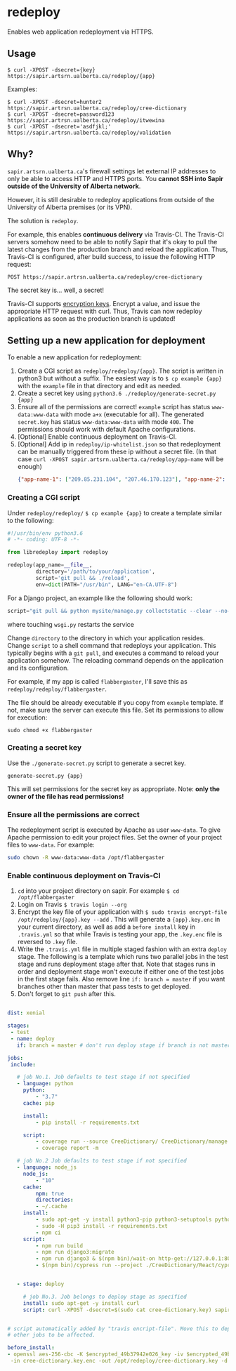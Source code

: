 redeploy
========

Enables web application redeployment via HTTPS.

Usage
-----

    $ curl -XPOST -dsecret={key} https://sapir.artsrn.ualberta.ca/redeploy/{app}

Examples:

    $ curl -XPOST -dsecret=hunter2 https://sapir.artrsn.ualberta.ca/redeploy/cree-dictionary
    $ curl -XPOST -dsecret=password123 https://sapir.artrsn.ualberta.ca/redeploy/itwewina
    $ curl -XPOST -dsecret='asdfjkl;' https://sapir.artrsn.ualberta.ca/redeploy/validation

Why?
----

`sapir.artsrn.ualberta.ca`'s firewall settings let external IP addresses
to only be able to access HTTP and HTTPS ports. You **cannot SSH into
Sapir outside of the University of Alberta network**.

However, it is still desirable to redeploy applications from outside of
the University of Alberta premises (or its VPN).

The solution is `redeploy`.

For example, this enables **continuous delivery** via Travis-CI. The
Travis-CI servers somehow need to be able to notify Sapir that it's okay
to pull the latest changes from the production branch and reload the
application. Thus, Travis-CI is configured, after build success, to
issue the following HTTP request:

    POST https://sapir.artrsn.ualberta.ca/redeploy/cree-dictionary

The secret key is... well, a secret!

Travis-CI supports [encryption keys](https://docs.travis-ci.com/user/encryption-keys/).
Encrypt a value, and issue the appropriate HTTP request with curl.
Thus, Travis can now redeploy applications as soon as the production
branch is updated!

Setting up a new application for deployment
-------------------------------------------

To enable a new application for redeployment:

 1. Create a CGI script as `redeploy/redeploy/{app}`. The script is written in python3 but without a suffix.
 The easiest way is to `$ cp example {app}` with the `example` file in that directory and edit as needed.
 2. Create a secret key using `python3.6 ./redeploy/generate-secret.py {app}`
 3. Ensure all of the permissions are correct! `example` script has status `www-data:www-data` with mode `a+x` (executable for all). The generated `secret.key` has status `www-data:www-data` with mode `400`. The permissions should work with default Apache configurations.
 4. [Optional] Enable continuous deployment on Travis-CI.
 5. [Optional] Add ip in `redeploy/ip-whitelist.json` so that redeployment can be manually triggered from these
 ip without a secret file. (In that case `curl -XPOST sapir.artsrn.ualberta.ca/redeploy/app-name` will be enough) 
    ```json
    {"app-name-1": ["209.85.231.104", "207.46.170.123"], "app-name-2": ["209.85.231.104", "207.46.170.123"]}
    ```

### Creating a CGI script

Under `redeploy/redeploy/` `$ cp example {app}` to create a template similar to the following:

```python
#!/usr/bin/env python3.6
# -*- coding: UTF-8 -*-

from libredeploy import redeploy

redeploy(app_name=__file__,
         directory='/path/to/your/application',
         script='git pull && ./reload',
         env=dict(PATH="/usr/bin", LANG="en-CA.UTF-8")
```

For a Django project, an example like the following should work:
```python
script="git pull && python mysite/manage.py collectstatic --clear --no-input && touch mysite/mysite/wsgi.py"
```
where touching `wsgi.py` restarts the service


Change `directory` to the directory in which your application resides.
Change `script` to a shell command that redeploys your application. This
typically begins with a `git pull`, and executes a command to reload
your application somehow. The reloading command depends on the
application and its configuration.

For example, if my app is called `flabbergaster`, I'll save this as
`redeploy/redeploy/flabbergaster`.

The file should be already executable if you copy from `example` template. If not, make sure the server can execute
this file. Set its permissions to allow for execution:

    sudo chmod +x flabbergaster


### Creating a secret key

Use the `./generate-secret.py` script to generate a secret key.

    generate-secret.py {app}

This will set permissions for the secret key as appropriate. Note: **only
the owner of the file has read permissions!**

### Ensure all the permissions are correct

The redeployment script is executed by Apache as user `www-data`. To give Apache permission to edit your project files.
Set the owner of your project files to `www-data`. For example:

```bash
sudo chown -R www-data:www-data /opt/flabbergaster
```


### Enable continuous deployment on Travis-CI

 1. `cd` into your project directory on sapir. For example `$ cd /opt/flabbergaster`
 2. Login on Travis `$ travis login --org`
 3. Encrypt the key file of your application with `$ sudo travis encrypt-file /opt/redeploy/{app}.key --add` .
 This will generate a `{app}.key.enc` in your current directory, as well as add a `before install` key in `.travis.yml` so
 that while Travis is testing your app, the `.key.enc` file is reversed to `.key` file.
 4. Write the `.travis.yml` file in multiple staged fashion with an extra `deploy` stage. The following is a template
 which runs two parallel jobs in the test stage and runs deployment stage after that. Note that stages runs in order and
 deployment stage won't execute if either one of the test jobs in the first stage fails. Also remove line `if: branch = master`
 if you want branches other than master that pass tests to get deployed.
 5. Don't forget to `git push` after this.

 ```yml

dist: xenial

stages:
  - test
  - name: deploy
    if: branch = master # don't run deploy stage if branch is not master

jobs:
  include:

    # job No.1. Job defaults to test stage if not specified
    - language: python
      python:
          - "3.7"
      cache: pip

      install:
          - pip install -r requirements.txt

      script:
          - coverage run --source CreeDictionary/ CreeDictionary/manage.py test API
          - coverage report -m

    # job No.2 Job defaults to test stage if not specified
    - language: node_js
      node_js:
          - "10"
      cache:
          npm: true
          directories:
          - ~/.cache
      install:
          - sudo apt-get -y install python3-pip python3-setuptools python-dev xvfb libgtk2.0-0 libnotify-dev libgconf-2-4 libnss3 libxss1 libasound2 apache2-dev
          - sudo -H pip3 install -r requirements.txt
          - npm ci
      script:
          - npm run build
          - npm run django3:migrate
          - npm run django3 & $(npm bin)/wait-on http-get://127.0.0.1:8000
          - $(npm bin)/cypress run --project ./CreeDictionary/React/cypressTest


    - stage: deploy

      # job No.3. Job belongs to deploy stage as specified
      install: sudo apt-get -y install curl
      script: curl -XPOST -dsecret=$(sudo cat cree-dictionary.key) sapir.artsrn.ualberta.ca/redeploy/cree-dictionary


 # script automatically added by "travis encript-file". Move this to deploy stage above if you don't want
 # other jobs to be affected.

 before_install:
- openssl aes-256-cbc -K $encrypted_49b37942e026_key -iv $encrypted_49b37942e026_iv
  -in cree-dictionary.key.enc -out /opt/redeploy/cree-dictionary.key -d
 ```
